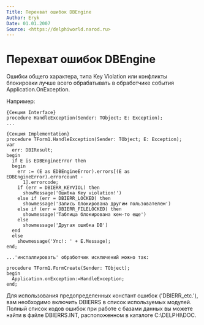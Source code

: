 ```yaml
---
Title: Перехват ошибок DBEngine
Author: Eryk
Date: 01.01.2007
Source: <https://delphiworld.narod.ru>
---
```



Перехват ошибок DBEngine
========================

Ошибки общего характера, типа Key Violation или конфликты блокировки
лучше всего обрабатывать в обработчике события Application.OnException.

Например:

    {Секция Interface}
    procedure HandleException(Sender: TObject; E: Exception);
    ...
     
    {Секция Implementation}
    procedure TForm1.HandleException(Sender: TObject; E: Exception);
    var
      err: DBIResult;
    begin
      if E is EDBEngineError then
      begin
        err := (E as EDBEngineError).errors[(E as EDBEngineError).errorcount -
          1].errorcode;
        if (err = DBIERR_KEYVIOL) then
          showMessage('Ошибка Key violation!')
        else if (err = DBIERR_LOCKED) then
          showmessage('Запись блокирована другим пользователем')
        else if (err = DBIERR_FILELOCKED) then
          showmessage('Таблица блокирована кем-то еще')
        else
          showmessage('Другая ошибка DB')
      end
      else
        showmessage('Упс!: ' + E.Message);
    end;
     
    ...'инсталлировать' обработчик исключений можно так:
     
    procedure TForm1.FormCreate(Sender: TObject);
    begin
      Application.onException:=HandleException;
    end;

Для использования предопределенных констант ошибок ('DBIERR\_etc.'),
вам необходимо включить DBIERRS в список используемых модулей. Полный
список кодов ошибок при работе с базами данных вы можете найти в файле
DBIERRS.INT, расположенном в каталоге C:\\DELPHI\\DOC.


